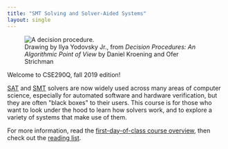 ```yaml
---
title: "SMT Solving and Solver-Aided Systems"
layout: single
---
```


<figure>
  <img src="{{ site.url }}{{ site.baseurl }}/decision-procedure.png" alt="A decision procedure." />
  <figcaption>Drawing by Ilya Yodovsky Jr., from <cite>Decision Procedures: An Algorithmic Point of View</cite> by Daniel Kroening and Ofer Strichman</figcaption>
</figure>

Welcome to CSE290Q, fall 2019 edition!

[SAT](https://dl.acm.org/citation.cfm?id=1536637) and [SMT](https://en.wikipedia.org/wiki/Satisfiability_modulo_theories) solvers are now widely used across many areas of computer science, especially for automated software and hardware verification, but they are often "black boxes" to their users.  This course is for those who want to look under the hood to learn how solvers work, and to explore a variety of systems that make use of them.

For more information, read the [first-day-of-class course overview](course-overview.html), then check out the [reading list](readings.html).
